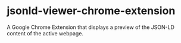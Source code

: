 # jsonld-viewer-chrome-extension
A Google Chrome Extension that displays a preview of the JSON-LD content of the active webpage.
